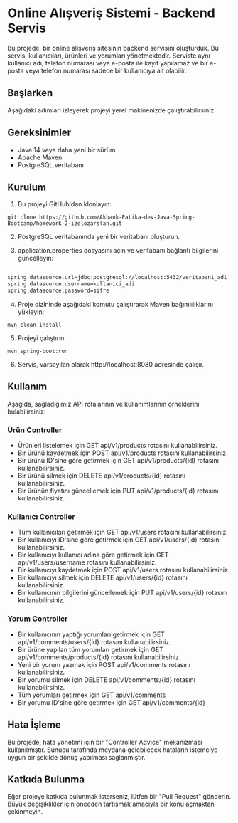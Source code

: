 # Online Alışveriş Sistemi - Backend Servis

Bu projede, bir online alışveriş sitesinin backend servisini oluşturduk. Bu servis, kullanıcıları, ürünleri ve yorumları yönetmektedir. Serviste aynı kullanıcı adı, telefon numarası veya e-posta ile kayıt yapılamaz ve bir e-posta veya telefon numarası sadece bir kullanıcıya ait olabilir.

## Başlarken
Aşağıdaki adımları izleyerek projeyi yerel makinenizde çalıştırabilirsiniz.

## Gereksinimler
* Java 14 veya daha yeni bir sürüm
* Apache Maven
* PostgreSQL veritabanı

## Kurulum
1. Bu projeyi GitHub'dan klonlayın:
``` shell
git clone https://github.com/Akbank-Patika-dev-Java-Spring-Bootcamp/homework-2-izelozarslan.git
```
2. PostgreSQL veritabanında yeni bir veritabanı oluşturun.

3. application.properties dosyasını açın ve veritabanı bağlantı bilgilerini güncelleyin:

```bash

spring.datasource.url=jdbc:postgresql://localhost:5432/veritabani_adi
spring.datasource.username=kullanici_adi
spring.datasource.password=sifre
```

4. Proje dizininde aşağıdaki komutu çalıştırarak Maven bağımlılıklarını yükleyin:
```shell
mvn clean install
```

5. Projeyi çalıştırın:
```shell
mvn spring-boot:run
```

6. Servis, varsayılan olarak http://localhost:8080 adresinde çalışır.

## Kullanım
Aşağıda, sağladığımız API rotalarının ve kullanımlarının örneklerini bulabilirsiniz:

### Ürün Controller
* Ürünleri listelemek için GET api/v1/products rotasını kullanabilirsiniz.
* Bir ürünü kaydetmek için POST api/v1/products rotasını kullanabilirsiniz.
* Bir ürünü ID'sine göre getirmek için GET api/v1/products/{id} rotasını kullanabilirsiniz.
* Bir ürünü silmek için DELETE api/v1/products/{id} rotasını kullanabilirsiniz.
* Bir ürünün fiyatını güncellemek için PUT api/v1/products/{id} rotasını kullanabilirsiniz.

### Kullanıcı Controller
* Tüm kullanıcıları getirmek için GET api/v1/users rotasını kullanabilirsiniz.
* Bir kullanıcıyı ID'sine göre getirmek için GET api/v1/users/{id} rotasını kullanabilirsiniz.
* Bir kullanıcıyı kullanıcı adına göre getirmek için GET api/v1/users/username rotasını kullanabilirsiniz.
* Bir kullanıcıyı kaydetmek için POST api/v1/users rotasını kullanabilirsiniz.
* Bir kullanıcıyı silmek için DELETE api/v1/users/{id} rotasını kullanabilirsiniz.
* Bir kullanıcının bilgilerini güncellemek için PUT api/v1/users/{id} rotasını kullanabilirsiniz.

### Yorum Controller
* Bir kullanıcının yaptığı yorumları getirmek için GET api/v1/comments/users/{id} rotasını kullanabilirsiniz.
* Bir ürüne yapılan tüm yorumları getirmek için GET api/v1/comments/products/{id} rotasını kullanabilirsiniz.
* Yeni bir yorum yazmak için POST api/v1/comments rotasını kullanabilirsiniz.
* Bir yorumu silmek için DELETE api/v1/comments/{id} rotasını kullanabilirsiniz.
* Tüm yorumları getirmek için GET api/v1/comments
* Bir yorumu ID'sine göre getirmek için GET api/v1/comments/{id}

## Hata İşleme
Bu projede, hata yönetimi için bir "Controller Advice" mekanizması kullanılmıştır. Sunucu tarafında meydana gelebilecek hataların istemciye uygun bir şekilde dönüş yapılması sağlanmıştır.

## Katkıda Bulunma
Eğer projeye katkıda bulunmak isterseniz, lütfen bir "Pull Request" gönderin. Büyük değişiklikler için önceden tartışmak amacıyla bir konu açmaktan çekinmeyin.
